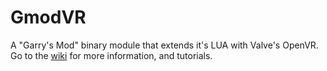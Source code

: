 # GmodVR
A "Garry's Mod" binary module that extends it's LUA with Valve's OpenVR. Go to the [wiki](https://github.com/Karutoh/GmodVR/wiki) for more information, and tutorials.
